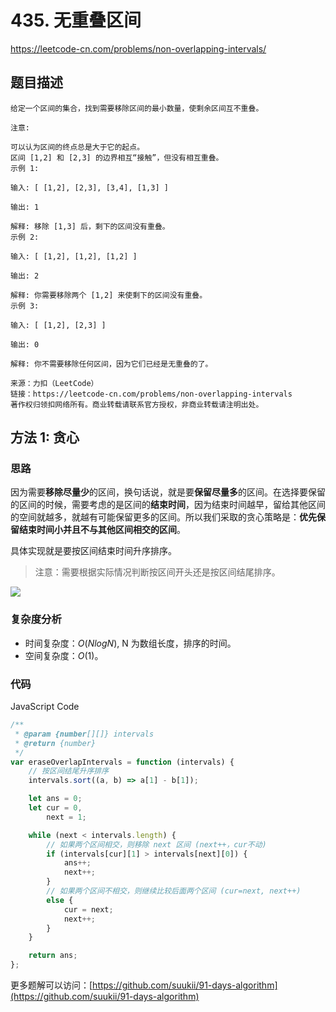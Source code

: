 # 435. 无重叠区间

https://leetcode-cn.com/problems/non-overlapping-intervals/

## 题目描述

```
给定一个区间的集合，找到需要移除区间的最小数量，使剩余区间互不重叠。

注意:

可以认为区间的终点总是大于它的起点。
区间 [1,2] 和 [2,3] 的边界相互“接触”，但没有相互重叠。
示例 1:

输入: [ [1,2], [2,3], [3,4], [1,3] ]

输出: 1

解释: 移除 [1,3] 后，剩下的区间没有重叠。
示例 2:

输入: [ [1,2], [1,2], [1,2] ]

输出: 2

解释: 你需要移除两个 [1,2] 来使剩下的区间没有重叠。
示例 3:

输入: [ [1,2], [2,3] ]

输出: 0

解释: 你不需要移除任何区间，因为它们已经是无重叠的了。

来源：力扣（LeetCode）
链接：https://leetcode-cn.com/problems/non-overlapping-intervals
著作权归领扣网络所有。商业转载请联系官方授权，非商业转载请注明出处。
```

## 方法 1: 贪心

### 思路

因为需要**移除尽量少**的区间，换句话说，就是要**保留尽量多**的区间。在选择要保留的区间的时候，需要考虑的是区间的**结束时间**，因为结束时间越早，留给其他区间的空间就越多，就越有可能保留更多的区间。所以我们采取的贪心策略是：**优先保留结束时间小并且不与其他区间相交的区间**。

具体实现就是要按区间结束时间升序排序。

> 注意：需要根据实际情况判断按区间开头还是按区间结尾排序。

![](https://cdn.jsdelivr.net/gh/suukii/91-days-algorithm/assets/435_0.png)

### 复杂度分析

-   时间复杂度：$O(NlogN)$, N 为数组长度，排序的时间。
-   空间复杂度：$O(1)$。

### 代码

JavaScript Code

```js
/**
 * @param {number[][]} intervals
 * @return {number}
 */
var eraseOverlapIntervals = function (intervals) {
    // 按区间结尾升序排序
    intervals.sort((a, b) => a[1] - b[1]);

    let ans = 0;
    let cur = 0,
        next = 1;

    while (next < intervals.length) {
        // 如果两个区间相交，则移除 next 区间 (next++，cur不动)
        if (intervals[cur][1] > intervals[next][0]) {
            ans++;
            next++;
        }
        // 如果两个区间不相交，则继续比较后面两个区间 (cur=next, next++)
        else {
            cur = next;
            next++;
        }
    }

    return ans;
};
```

更多题解可以访问：[https://github.com/suukii/91-days-algorithm](https://github.com/suukii/91-days-algorithm)
